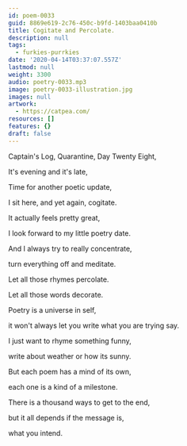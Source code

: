 ```yaml
---
id: poem-0033
guid: 8869e619-2c76-450c-b9fd-1403baa0410b
title: Cogitate and Percolate.
description: null
tags:
  - furkies-purrkies
date: '2020-04-14T03:37:07.557Z'
lastmod: null
weight: 3300
audio: poetry-0033.mp3
image: poetry-0033-illustration.jpg
images: null
artwork:
  - https://catpea.com/
resources: []
features: {}
draft: false
---
```


Captain's Log, Quarantine, Day Twenty Eight,

It's evening and it's late,

Time for another poetic update,

I sit here, and yet again, cogitate.

It actually feels pretty great,

I look forward to my little poetry date.

And I always try to really concentrate,

turn everything off and meditate.

Let all those rhymes percolate.

Let all those words decorate.

Poetry is a universe in self,

it won't always let you write what you are trying say.

I just want to rhyme something funny,

write about weather or how its sunny.

But each poem has a mind of its own,

each one is a kind of a milestone.

There is a thousand ways to get to the end,

but it all depends if the message is,

what you intend.
